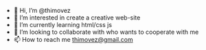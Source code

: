 - 👋 Hi, I’m @thimovez
- 👀 I’m interested in create a creative web-site
- 🌱 I’m currently learning html/css js
- 💞️ I’m looking to collaborate with who wants to cooperate with me
- 📫 How to reach me thimovez@gmail.com 

<!---
thimovez/thimovez is a ✨ special ✨ repository because its `README.md` (this file) appears on your GitHub profile.
You can click the Preview link to take a look at your changes.
--->
